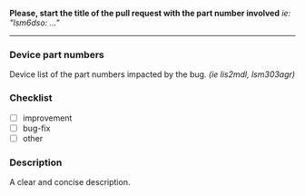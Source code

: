 
**Please, start the title of the pull request with the part number involved** 
*ie: "lsm6dso: ..."*

---

### Device part numbers

Device list of the part numbers impacted by the bug. *(ie lis2mdl, lsm303agr)*

### Checklist

- [ ] improvement
- [ ] bug-fix
- [ ] other

### Description

A clear and concise description.
